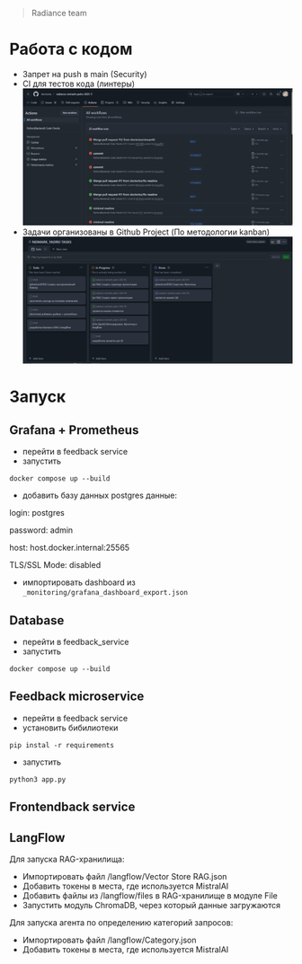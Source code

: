 > Radiance team

# Работа с кодом

- Запрет на push в main (Security)
- CI для тестов кода (линтеры)
![img.png](images/1122.png)
- Задачи организованы в Github Project (По методологии kanban)
![img.png](images/img.png)


# Запуск

## Grafana + Prometheus
- перейти в feedback service
- запустить
```shell
docker compose up --build
```
- добавить базу данных postgres
данные:

login: postgres

password: admin

host: host.docker.internal:25565

TLS/SSL Mode: disabled

- импортировать dashboard из `_monitoring/grafana_dashboard_export.json`

## Database

- перейти в feedback_service
- запустить
```shell
docker compose up --build
```
## Feedback microservice

- перейти в feedback service
- установить бибилиотеки
```shell
pip instal -r requirements
```
- запустить
```shell
python3 app.py
```
## Frontendback service


## LangFlow
Для запуска RAG-хранилища:
 - Импортировать файл /langflow/Vector Store RAG.json
 - Добавить токены в места, где используется MistralAI
 - Добавить файлы из /langflow/files в RAG-хранилище в модуле File
 - Запустить модуль ChromaDB, через который данные загружаются

Для запуска агента по определению категорий запросов:
 - Импортировать файл /langflow/Category.json
 - Добавить токены в места, где используется MistralAI
